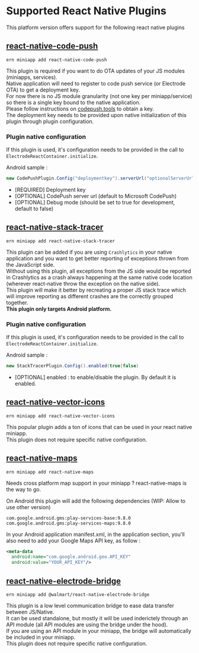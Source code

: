 # Supported React Native Plugins

This platform version offers support for the following react native plugins

## [react-native-code-push](https://github.com/Microsoft/react-native-code-push)

```
ern miniapp add react-native-code-push
```

This plugin is required if you want to do OTA updates of your JS modules (miniapps, services).  
Native application will need to register to code push service (or Electrode OTA) to get a deployment key.  
For now there is no JS module granularity (not one key per miniapp/service) so there is a single key bound to the native application.  
Please follow instructions on [codepush.tools](http://codepush.tools/) to obtain a key.  
The deployment key needs to be provided upon native initialization of this plugin through plugin configuration.  

### Plugin native configuration

If this plugin is used, it's configuration needs to be provided in the call to `ElectrodeReactContainer.initialize`.

Android sample :

```java
new CodePushPlugin.Config("deploymentkey").serverUrl("optionalServerUrl").enableDebugMode(true|false)
```

- [REQUIRED] Deployment key
- [OPTIONAL] CodePush server url (default to Microsoft CodePush)
- [OPTIONAL] Debug mode (should be set to true for development, default to false)

## [react-native-stack-tracer](https://github.com/aoriani/ReactNative-StackTracer)

```
ern miniapp add react-native-stack-tracer
```

This plugin can be added if you are using `Crashlytics` in your native application and you want to get better reporting of exceptions thrown from the JavaScript side.  
Without using this plugin, all exceptions from the JS side would be reported in Crashlytics as a crash always happening at the same native code location (wherever react-native throw the exception on the native side).  
This plugin will make it better by recreating a proper JS stack trace which will improve reporting as different crashes are the correctly grouped together.  
**This plugin only targets Android platform.**

### Plugin native configuration

If this plugin is used, it's configuration needs to be provided in the call to `ElectrodeReactContainer.initialize`.

Android sample :

```java
new StackTracerPlugin.Config().enabled(true|false)
```

- [OPTIONAL] enabled : to enable/disable the plugin. By default it is enabled.

## [react-native-vector-icons](https://github.com/oblador/react-native-vector-icons)

```
ern miniapp add react-native-vector-icons
```

This popular plugin adds a ton of icons that can be used in your react native miniapp.  
This plugin does not require specific native configuration.

## [react-native-maps](https://github.com/airbnb/react-native-maps)

```
ern miniapp add react-native-maps
```

Needs cross platform map support in your miniapp ? react-native-maps is the way to go.  

On Android this plugin will add the following dependencies (WIP: Allow to use other version)

```
com.google.android.gms:play-services-base:9.8.0
com.google.android.gms:play-services-maps:9.8.0
```

In your Android application manifest.xml, in the application section, you'll also need to add your Google Maps API key, as follow :

```xml
<meta-data
  android:name="com.google.android.geo.API_KEY"
  android:value="YOUR_API_KEY"/>
```

## [react-native-electrode-bridge](https://gecgithub01.walmart.com/Electrode-Mobile-Platform/react-native-electrode-bridge)

```
ern miniapp add @walmart/react-native-electrode-bridge
```

This plugin is a low level communication bridge to ease data transfer between JS/Native.  
It can be used standalone, but mostly it will be used inderictely through an API module (all API modules are using the bridge under the hood).  
If you are using an API module in your miniapp, the bridge will automatically be included in your miniapp.  
This plugin does not require specific native configuration.   